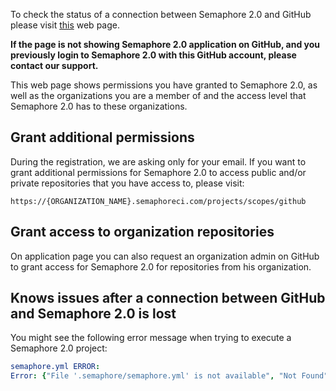 To check the status of a connection between Semaphore 2.0 and GitHub please visit
[this](https://github.com/settings/connections/applications/328c742132e5407abd7d) web page.

**If the page is not showing Semaphore 2.0 application on GitHub, and you previously
login to Semaphore 2.0 with this GitHub account, please contact our support.**

This web page shows permissions you have granted to Semaphore 2.0, as well as the
organizations you are a member of and the access level that Semaphore 2.0 has
to these organizations.

## Grant additional permissions

During the registration, we are asking only for your email. If you want to grant
additional permissions for Semaphore 2.0 to access public and/or private
repositories that you have access to, please visit:

```
https://{ORGANIZATION_NAME}.semaphoreci.com/projects/scopes/github
```

## Grant access to organization repositories

On application page you can also request an organization admin on GitHub to grant
access for Semaphore 2.0 for repositories from his organization.

## Knows issues after a connection between GitHub and Semaphore 2.0 is lost

You might see the following error message when trying to execute a Semaphore 2.0
project:

``` yaml
semaphore.yml ERROR:
Error: {"File '.semaphore/semaphore.yml' is not available", "Not Found"}
```
